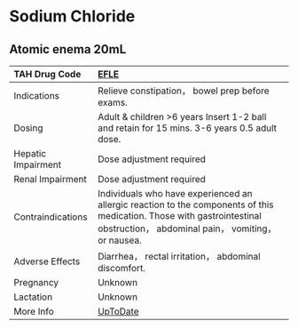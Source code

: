 # Sodium Chloride

## Atomic enema 20mL

| TAH Drug Code      | [EFLE](https://www.tahsda.org.tw/drugs/hissearch.php?drug_code=EFLE)                                                                                                         |
|:-------------------|:-----------------------------------------------------------------------------------------------------------------------------------------------------------------------------|
| Indications        | Relieve constipation， bowel prep before exams.                                                                                                                              |
| Dosing             | Adult & children >6 years Insert 1-2 ball and retain for 15 mins. 3-6 years 0.5 adult dose.                                                                                  |
| Hepatic Impairment | Dose adjustment required                                                                                                                                                     |
| Renal Impairment   | Dose adjustment required                                                                                                                                                     |
| Contraindications  | Individuals who have experienced an allergic reaction to the components of this medication. Those with gastrointestinal obstruction， abdominal pain， vomiting， or nausea. |
| Adverse Effects    | Diarrhea， rectal irritation， abdominal discomfort.                                                                                                                         |
| Pregnancy          | Unknown                                                                                                                                                                      |
| Lactation          | Unknown                                                                                                                                                                      |
| More Info          | [UpToDate](https://www.uptodate.com/contents/sodium-chloride-preparations-saline-and-oral-salt-tablets-drug-information)                                                     |

